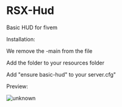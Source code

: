
# RSX-Hud
Basic HUD for fivem

Installation:
 
  We remove the -main from the file
 
  Add the folder to your resources folder

  Add "ensure basic-hud" to your server.cfg"
  
  
Preview:

![unknown](https://user-images.githubusercontent.com/101907679/159098599-7903319d-92e8-4c74-bd6a-24c7a2d2dd3f.png)
